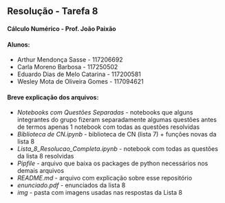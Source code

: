 ## Resolução - Tarefa 8
#### Cálculo Numérico - Prof. João Paixão

#### Alunos: 
- Arthur Mendonça Sasse - 117206692
- Carla Moreno Barbosa - 117250502
- Eduardo Dias de Melo Catarina - 117200581
- Wesley Mota de Oliveira Gomes - 117094621

#### Breve explicação dos arquivos: 
- _Notebooks com Questões Separadas_ - notebooks que alguns integrantes do grupo fizeram separadamente algumas questões antes de termos apenas 1 notebook com todas as questões resolvidas
- _Biblioteca de CN.ipynb_ - biblioteca de CN (lista 7) + funções novas da lista 8
- _Lista_8_Resolucao_Completa.ipynb_ - notebook com todas as questões da lista 8 resolvidas
- _Pipfile_ - arquivo que baixa os packages de python necessários nos demais arquivos
- _README.md_ - arquivo com explicação sobre esse repositório
- _enunciado.pdf_ - enunciados da lista 8
- _img_ - pasta com imagens usadas nas respostas da Lista 8
